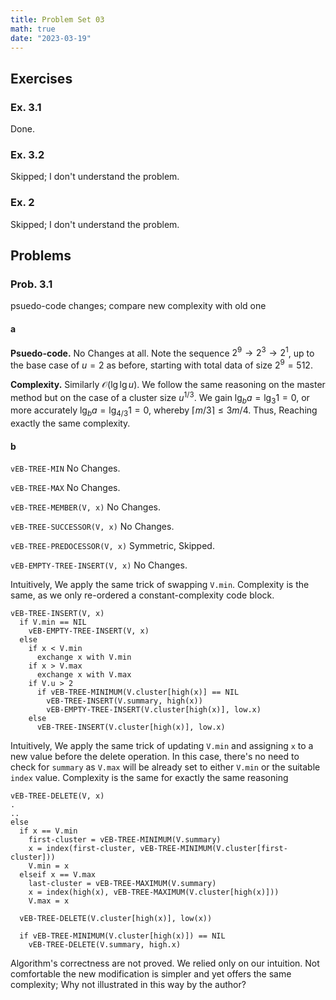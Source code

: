 ```yaml
---
title: Problem Set 03
math: true
date: "2023-03-19"
---
```


## Exercises
### Ex. 3.1
Done.

### Ex. 3.2
Skipped; I don't understand the problem.

### Ex. 2
Skipped; I don't understand the problem.


## Problems
### Prob. 3.1
psuedo-code changes; compare new complexity with old one


#### a

**Psuedo-code.** No Changes at all. Note the sequence $2^9 \rightarrow 2^3 \rightarrow 2^1$, up to the base case of $u = 2$ as before, starting with total data of size $2^9 = 512$.

**Complexity.** Similarly $\mathcal{O}(\lg \lg u)$. We follow the same reasoning on the master method but on the case of a cluster size $u^{1/3}$. We gain $\lg_b a = \lg_3 1 = 0$, or more accurately $\lg_b a = \lg_{4/3} 1 = 0$, whereby $\lceil m/3 \rceil \leq 3m/4$. Thus, Reaching exactly the same complexity.

#### b

`vEB-TREE-MIN` No Changes.

`vEB-TREE-MAX` No Changes.

`vEB-TREE-MEMBER(V, x)` No Changes.

`vEB-TREE-SUCCESSOR(V, x)` No Changes.

`vEB-TREE-PREDOCESSOR(V, x)` Symmetric, Skipped.

`vEB-EMPTY-TREE-INSERT(V, x)` No Changes.

Intuitively, We apply the same trick of swapping `V.min`. Complexity is the same, as we only re-ordered a constant-complexity code block.
```
vEB-TREE-INSERT(V, x)
  if V.min == NIL
    vEB-EMPTY-TREE-INSERT(V, x)
  else 
    if x < V.min
      exchange x with V.min
    if x > V.max
      exchange x with V.max
    if V.u > 2
      if vEB-TREE-MINIMUM(V.cluster[high(x)] == NIL
        vEB-TREE-INSERT(V.summary, high(x))
        vEB-EMPTY-TREE-INSERT(V.cluster[high(x)], low.x)
    else
	  vEB-TREE-INSERT(V.cluster[high(x)], low.x)
```

Intuitively, We apply the same trick of updating `V.min` and assigning `x` to a new value before the delete operation. In this case, there's no need to check for `summary` as `V.max` will be already set to either `V.min` or the suitable `index` value. Complexity is the same for exactly the same reasoning
```
vEB-TREE-DELETE(V, x)
.
..
else
  if x == V.min
    first-cluster = vEB-TREE-MINIMUM(V.summary)
    x = index(first-cluster, vEB-TREE-MINIMUM(V.cluster[first-cluster]))
    V.min = x
  elseif x == V.max
    last-cluster = vEB-TREE-MAXIMUM(V.summary)
	x = index(high(x), vEB-TREE-MAXIMUM(V.cluster[high(x)]))
    V.max = x
	
  vEB-TREE-DELETE(V.cluster[high(x)], low(x))

  if vEB-TREE-MINIMUM(V.cluster[high(x)]) == NIL
    vEB-TREE-DELETE(V.summary, high.x)
```

Algorithm's correctness are not proved. We relied only on our intuition. Not comfortable the new modification is simpler and yet offers the same complexity; Why not illustrated in this way by the author?
